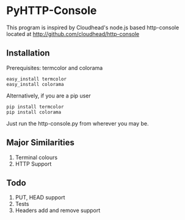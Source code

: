 PyHTTP-Console
==============

This program is inspired by Cloudhead's node.js based http-console
located at http://github.com/cloudhead/http-console

Installation
------------

Prerequisites: termcolor and colorama

    easy_install termcolor
    easy_install colorama

Alternatively, if you are a pip user

    pip install termcolor
    pip install colorama

Just run the http-console.py from wherever you may be.


Major Similarities
------------------

1. Terminal colours
1. HTTP Support

Todo
----

1. PUT, HEAD support
1. Tests
1. Headers add and remove support

